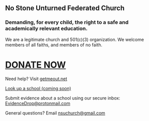 ## No Stone Unturned Federated Church

### Demanding, for every child, the right to a safe and academically relevant education.

We are a legitimate church and 501(c)(3) organization. We welcome members of all faiths, and members of no faith.

# [DONATE NOW](https://www.paypal.com/donate?hosted_button_id=W4F5D3Q8EKJHC)

Need help? Visit [getmeout.net](https://www.getmeout.net/)

[Look up a school (coming soon)](url)

Submit evidence about a school using our secure inbox: EvidenceDrop@protonmail.com

General questions? Email nsuchurch@gmail.com
